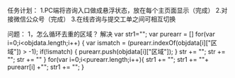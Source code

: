 任务计划：
1.PC端将咨询入口做成悬浮状态，放在每个主页面显示（完成）
2.对接微信公众号（完成）
3.在线咨询与提交工单之间可相互切换

问题：
1，怎么循环去重的区域？  解决
            var str1="";
            var purearr = []
            for(var i=0;i<objdata.length;i++) {
                var ismatch = (purearr.indexOf(objdata[i]["区域"]) > -1);
                if(!ismatch) {
                    purearr.push(objdata[i]["区域"]);
                }
                str += "<tr>";
                str += "<td></td>";
                str += "<tr>"
            }
            for(var i=0;i<purearr.length;i++){
                str1 += "<tr>";
                str1 += "<td>"+ purearr[i] +"</td>";
                str1 += "</tr>";
            }

